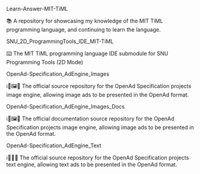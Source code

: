 
Learn-Answer-MIT-TiML

📚️ A repository for showcasing my knowledge of the MIT TiML programming language, and continuing to learn the language. 

SNU_2D_ProgrammingTools_IDE_MIT-TiML

⌨️ The MIT TiML programming language IDE submodule for SNU Programming Tools (2D Mode)

OpenAd-Specification_AdEngine_Images

ℹ️📰️🖼️💾️ The official source repository for the OpenAd Specification projects image engine, allowing image ads to be presented in the OpenAd format.

OpenAd-Specification_AdEngine_Images_Docs

ℹ️📰️🖼️📖️ The official documentation source repository for the OpenAd Specification projects image engine, allowing image ads to be presented in the OpenAd format.

OpenAd-Specification_AdEngine_Text

ℹ️📰️📄️💾️ The official source repository for the OpenAd Specification projects text engine, allowing text ads to be presented in the OpenAd format.

